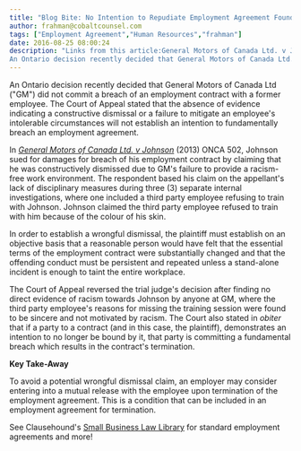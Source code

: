 ```yaml
---
title: "Blog Bite: No Intention to Repudiate Employment Agreement Found in the Dismissal of Former Employee"
author: frahman@cobaltcounsel.com
tags: ["Employment Agreement","Human Resources","frahman"]
date: 2016-08-25 08:00:24
description: "Links from this article:General Motors of Canada Ltd. v Johnson here
An Ontario decision recently decided that General Motors of Canada Ltd..."
---
```





An Ontario decision recently decided that General Motors of Canada Ltd ("GM") did not commit a breach of an employment contract with a former employee. The Court of Appeal stated that the absence of evidence indicating a constructive dismissal or a failure to mitigate an employee's intolerable circumstances will not establish an intention to fundamentally breach an employment agreement.

In *[General Motors of Canada Ltd. v Johnson](http://www.canlii.org/en/on/onca/doc/2013/2013onca502/2013onca502.html)* (2013) ONCA 502, Johnson sued for damages for breach of his employment contract by claiming that he was constructively dismissed due to GM's failure to provide a racism-free work environment. The respondent based his claim on the appellant's lack of disciplinary measures during three (3) separate internal investigations, where one included a third party employee refusing to train with Johnson. Johnson claimed the third party employee refused to train with him because of the colour of his skin. 

In order to establish a wrongful dismissal, the plaintiff must establish on an objective basis that a reasonable person would have felt that the essential terms of the employment contract were substantially changed and that the offending conduct must be persistent and repeated unless a stand-alone incident is enough to taint the entire workplace. 

The Court of Appeal reversed the trial judge's decision after finding no direct evidence of racism towards Johnson by anyone at GM, where the third party employee's reasons for missing the training session were found to be sincere and not motivated by racism. The Court also stated in *obiter* that if a party to a contract (and in this case, the plaintiff), demonstrates an intention to no longer be bound by it, that party is committing a fundamental breach which results in the contract's termination.

**Key Take-Away**

To avoid a potential wrongful dismissal claim, an employer may consider entering into a mutual release with the employee upon termination of the employment agreement. This is a condition that can be included in an employment agreement for termination.

See Clausehound's [Small Business Law Library](https://www.clausehound.com/documents/) for standard employment agreements and more!

